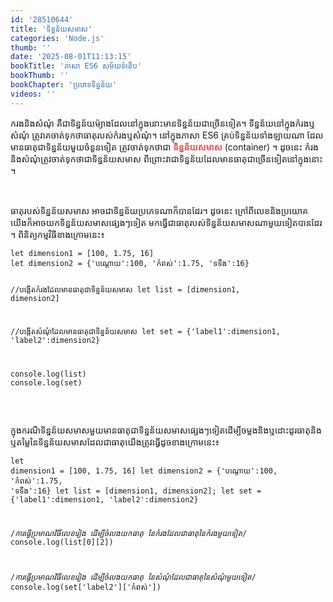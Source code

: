 ```yaml
---
id: '28510644'
title: 'ទិន្នន័យ​សមាស'
categories: 'Node.js'
thumb: ''
date: '2025-08-01T11:13:15'
bookTitle: 'ភាសា​ ES6 សម័យ​ទំនើប'
bookThumb: ''
bookChapter: 'ប្រភេទ​ទិន្នន័យ'
videos: ''
---
```

<p>ករងនិង​​សំណុំ គឺជា​​ទិន្នន័យ​ម៉្យាង​ដែល​នៅ​ក្នុង​នោះ​មាន​ទិន្នន័យ​​​ជា​ច្រើន​ទៀត​។ ទីន្នន័យនៅ​ក្នុង​កំរង​ឬ​សំណុំ ត្រូវ​គេ​ចាត់ទុក​ថា​ធាតុ​​របស់​កំរង​ឬ​សំណុំ​។ នៅ​ក្នុង​ភាសា ES6 គ្រប់​ទិន្នន័យ​​ទាំងឡាយណា​​ ដែល​​មាន​ធាតុ​ជា​​ទិន្នន័យ​មួយ​ចំនួន​ទៀត ត្រូវ​ចាត់ទុក​ថា​ជា <span style="color:hsl(0, 75%, 60%);"><strong>ទិន្នន័យសមាស​</strong></span> (container) ។ ដូចនេះ កំរង​​និង​សំណុំ​ត្រូវ​ចាត់​ទុក​ថា​ជាទិន្នន័យ​សមាស​​ ពីព្រោះ​វា​ជា​ទិន្នន័យដែល​​មាន​ធាតុ​ជា​ច្រើន​ទៀត​នៅ​ក្នុង​នោះ​។</p><p>&nbsp;</p><p>ធាតុ​របស់ទិន្នន័យ​សមាស​ អាច​ជា​​ទិន្នន័យ​​​ប្រភេទ​ណា​ក៏​បាន​ដែរ​។ ដូចនេះ ក្រៅ​ពី​លេខ​និង​ប្រយោគ យើង​ក៏​​អាច​យក​ទិន្នន័យ​សមាស​​​ផ្សេង​ៗ​ទៀត មក​ធ្វើ​ជា​ធាតុរបស់​​ទិន្នន័យសមាសណា​មួយ​​​ទៀត​បាន​​ដែរ​​។ ពិនិត្យ​កម្មវិធី​ខាង​ក្រោម​នេះ​៖</p><pre><code class="language-javascript">let dimension1 = [100, 1.75, 16]
let dimension2 = {'បណ្តោយ':100, 'កំពស់':1.75, 'ទទឹង':16}
 
//បង្កើតកំរង​ដែល​មានធាតុ​ជាទិន្នន័យ​សមាស
let list = [dimension1, dimension2]
 
//បង្កើត​​សំណុំដែល​មានធាតុជាទិន្នន័យ​​សមាស
let set = {'label1':dimension1, 'label2':dimension2}
 
console.log(list)
console.log(set)</code></pre><p>&nbsp;</p><p>ក្នុង​ករណី​ទិន្នន័យ​សមាស​​​មួយ​មាន​ធាតុ​ជាទិន្នន័យ​សមាស​ផ្សេង​ៗ​ទៀត​ ដើម្បី​ចម្លង​និង​ឬដោះដូរ​ធាតុ​និង​ឬ​​តម្លៃ​នៃ​ទិន្នន័យសមាស​​​​ដែល​ជា​ធាតុ​ យើង​ត្រូវ​ធ្វើ​ដូច​ខាងក្រោម​នេះ​៖</p><pre><code class="language-javascript">let dimension1 = [100, 1.75, 16]
let dimension2 = {'បណ្តោយ':100, 'កំពស់':1.75, 'ទទឹង':16}
let list = [dimension1, dimension2];
let set = {'label1':dimension1, 'label2':dimension2}
 
/*ការធ្វើប្រមាណ​វិធីលេខរៀង ដើម្បី​ចំលង​យក​ធាតុ
​នៃ​​កំរង​ដែល​ជា​ធាតុ​​នៃ​​កំរង​មួយ​ទៀត​*/
console.log(list[0][2])
 
/*ការធ្វើប្រមាណ​វិធីលេខរៀង ដើម្បី​ចំលង​យក​ធាតុ
​នៃ​​សំណុំ​ដែល​ជា​ធាតុ​នៃ​​​សំណុំ​​មួយ​ទៀត​*/
console.log(set['label2']['កំពស់'])</code></pre>